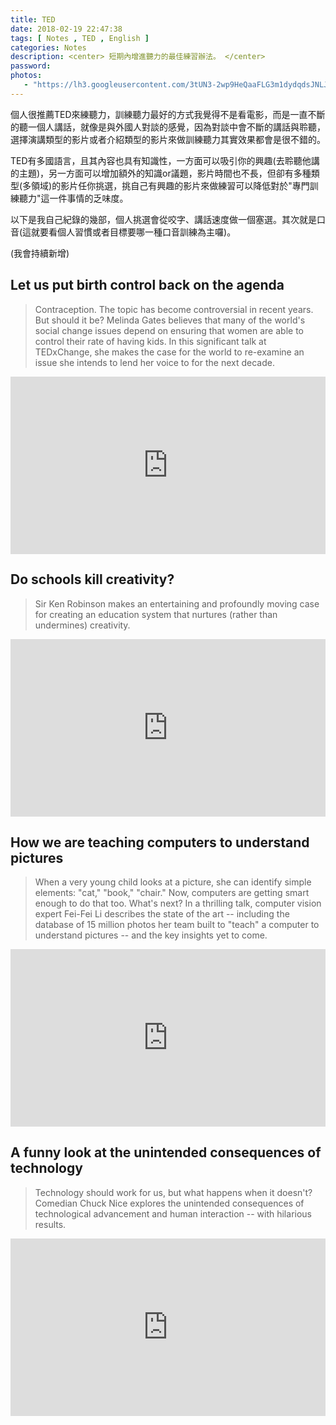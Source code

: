 ```yaml
---
title: TED
date: 2018-02-19 22:47:38
tags: [ Notes , TED , English ]
categories: Notes
description: <center> 短期內增進聽力的最佳練習辦法。 </center>
password:
photos:
   - "https://lh3.googleusercontent.com/3tUN3-2wp9HeQaaFLG3m1dydqdsJNLJ5CzB5N5_twpdi_B0_rqDinD6Y9L6n6l03ebT5hhkX0NMI2CGdVpF1KruixYMns0M-98JPWFtUtV7T1bQB-UplwBbuSp83of5zuE0hhjN2rc6owgJ9sVI0LYrnE8xvP6pNngnJ6M4WqqGFJ--97wLgO9goqvr1Eacn5IC7urSbadnhl9cEzNJvufUk03ThPvXPh4ykwLbanzdZ5XYFc1gUHZC3n3fEtQVMLTHGMEl1JmeLMRdzRSHLudr6UTHKCYrRV59O1asp81-ohH-_pyIqzgNUDE31D82Q_iV9zI6Zj4FF4nHYCRl0ra2TgIn5KBLW0TPo6oWDr_-ia8ZRRefubSlLSSacT7d8NH8weuIasyJAZeRY4Fm50N6CHey0gI1Viqe2fZpw8Nv-vNNdsOBZZLpXo_X-_hQmvkLoPi6psXokpTF9P9QlVDtpMXAzSlxDpBiNHdOcWRujGBVhdKE1o6SWH79eMvdUtH6PEm_TAkJ4S0PyA-F49KF4fhJBZUSJc8UCAfmln7sAoWxr1bbBqo97eYPIr6T8Yv4Bg3wzQgGfT8HvNsYuOD6UdWVHAIVlS-Oc95xjAYPk5nKQZUXfVngmGSyTkMhUjM87qrCTmTA73g-Z0ji6SXIuqzju3TxYs1EzevwSd7GP5udNYyO7PTXd=w2160-h1216-no"
---
```

<!--more-->
個人很推薦TED來練聽力，訓練聽力最好的方式我覺得不是看電影，而是一直不斷的聽一個人講話，就像是與外國人對談的感覺，因為對談中會不斷的講話與聆聽，選擇演講類型的影片或者介紹類型的影片來做訓練聽力其實效果都會是很不錯的。

TED有多國語言，且其內容也具有知識性，一方面可以吸引你的興趣(去聆聽他講的主題)，另一方面可以增加額外的知識or議題，影片時間也不長，但卻有多種類型(多領域)的影片任你挑選，挑自己有興趣的影片來做練習可以降低對於"專門訓練聽力"這一件事情的乏味度。

以下是我自己紀錄的幾部，個人挑選會從咬字、講話速度做一個塞選。其次就是口音(這就要看個人習慣或者目標要哪一種口音訓練為主囉)。

(我會持續新增)


## Let us put birth control back on the agenda
>Contraception. The topic has become controversial in recent years. But should it be? Melinda Gates believes that many of the world's social change issues depend on ensuring that women are able to control their rate of having kids. In this significant talk at TEDxChange, she makes the case for the world to re-examine an issue she intends to lend her voice to for the next decade.
<div style="max-width:854px"><div style="position:relative;height:0;padding-bottom:56.25%"><iframe src="https://embed.ted.com/talks/melinda_gates_let_s_put_birth_control_back_on_the_agenda" width="854" height="480" style="position:absolute;left:0;top:0;width:100%;height:100%" frameborder="0" scrolling="no" allowfullscreen></iframe></div></div>

## Do schools kill creativity?
>Sir Ken Robinson makes an entertaining and profoundly moving case for creating an education system that nurtures (rather than undermines) creativity.
<div style="max-width:854px"><div style="position:relative;height:0;padding-bottom:56.25%"><iframe src="https://embed.ted.com/talks/ken_robinson_says_schools_kill_creativity" width="854" height="480" style="position:absolute;left:0;top:0;width:100%;height:100%" frameborder="0" scrolling="no" allowfullscreen></iframe></div></div>

## How we are teaching computers to understand pictures
>When a very young child looks at a picture, she can identify simple elements: "cat," "book," "chair." Now, computers are getting smart enough to do that too. What's next? In a thrilling talk, computer vision expert Fei-Fei Li describes the state of the art -- including the database of 15 million photos her team built to "teach" a computer to understand pictures -- and the key insights yet to come.
<div style="max-width:854px"><div style="position:relative;height:0;padding-bottom:56.25%"><iframe src="https://embed.ted.com/talks/fei_fei_li_how_we_re_teaching_computers_to_understand_pictures" width="854" height="480" style="position:absolute;left:0;top:0;width:100%;height:100%" frameborder="0" scrolling="no" allowfullscreen></iframe></div></div>

## A funny look at the unintended consequences of technology
>Technology should work for us, but what happens when it doesn't? Comedian Chuck Nice explores the unintended consequences of technological advancement and human interaction -- with hilarious results.
<div style="max-width:854px"><div style="position:relative;height:0;padding-bottom:56.25%"><iframe src="https://embed.ted.com/talks/chuck_nice_a_funny_look_at_the_unintended_consequences_of_technology" width="854" height="480" style="position:absolute;left:0;top:0;width:100%;height:100%" frameborder="0" scrolling="no" allowfullscreen></iframe></div></div>
